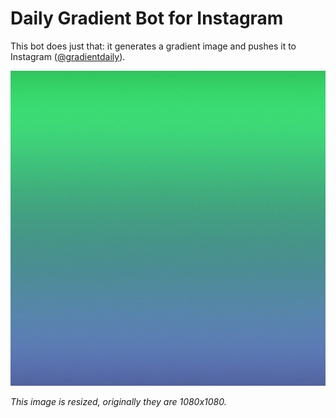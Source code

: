 # Daily Gradient Bot for Instagram

This bot does just that: it generates a gradient image and pushes it to Instagram ([@gradientdaily](https://www.instagram.com/gradientdaily/)).

![Look, ma - gradient!](/example.jpg)

*This image is resized, originally they are 1080x1080.*
